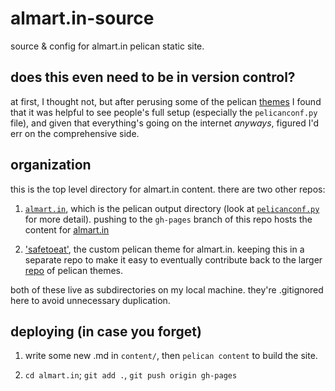 # almart.in-source
source &amp; config for almart.in pelican static site.  

## does this even need to be in version control?
at first, I thought not, but after perusing some of the pelican [themes](https://github.com/getpelican/pelican-themes) I found that it was helpful to see people's full setup (especially the `pelicanconf.py` file), and given that everything's going on the internet _anyways_, figured I'd err on the comprehensive side.

## organization
this is the top level directory for almart.in content.  there are two other repos:

1. [`almart.in`](https://github.com/almartin82/almart.in), which is the pelican output directory (look at [`pelicanconf.py`](https://github.com/almartin82/almart.in-source/blob/master/pelicanconf.py) for more detail). pushing to the `gh-pages` branch of this repo hosts the content for [almart.in](http://almart.in/)

2. ['safetoeat'](https://github.com/almartin82/safetoeat), the custom pelican theme for almart.in.  keeping this in a separate repo to make it easy to eventually contribute back to the larger [repo](https://github.com/getpelican/pelican-themes) of pelican themes.

both of these live as subdirectories on my local machine.  they're .gitignored here to avoid unnecessary duplication.  

## deploying (in case you forget)

1. write some new .md in `content/`, then `pelican content` to build the site.

2. `cd almart.in`; `git add .`, `git push origin gh-pages`
 